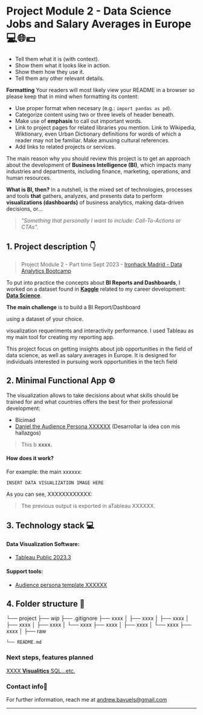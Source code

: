 # **Project Module 2 - Data Science Jobs and Salary Averages in Europe💻🌐💶**

- Tell them what it is (with context).
- Show them what it looks like in action.
- Show them how they use it.
- Tell them any other relevant details.

**Formatting**
Your readers will most likely view your README in a browser so please keep that in mind when formatting its content: 
- Use proper format when necesary (e.g.: `import pandas as pd`). 
- Categorize content using two or three levels of header beneath. 
- Make use of **emphasis** to call out important words. 
- Link to project pages for related libraries you mention. Link to Wikipedia, Wiktionary, even Urban Dictionary definitions for words of which a reader may not be familiar. Make amusing cultural references. 
- Add links to related projects or services. 

The main reason why you should review this project is to get an approach about the development of **Business Intelligence (BI)**, which impacts many industries and departments, including finance, marketing, operations, and human resources.

**What is BI, then?** In a nutshell, is the mixed set of technologies, processes and tools **that** gathers, analyzes, and presents data to perform **visualizations (dashboards)** of business analytics, making data-driven decisions, or…

> *"Something that personally I want to include: Call-To-Actions or CTAs".*


## 1. Project description 👇
> Project Module 2 - Part time Sept 2023 - [Ironhack Madrid - Data Analytics Bootcamp](https://www.ironhack.com/es-en/data-analytics)

To put into practice the concepts about **BI Reports and Dashboards**, I worked on a dataset found in [**Kaggle**](https://www.kaggle.com/) related to my career development: [**Data Science**](https://www.kaggle.com/datasets/hummaamqaasim/jobs-in-data/data).

 **The main challenge** is to build a BI Report/Dashboard 
 
 using a dataset of your choice.

 visualization requeriments and interactivity performance. I used Tableau as my main tool for creating my reporting app.


This project focus on getting insights about job opportunities in the field of data science, as well as salary averages in Europe. It is designed for individuals interested in pursuing work opportunities in the tech field

## **2. Minimal Functional App ⚙️**

The visualization allows to take decisions about what skills should be trained for and what countries offers the best for their professional development:

- Bicimad
- [Daniel the Audience Persona XXXXXX](https://platzi.com/cursos/tableau/) (Desarrollar la idea con mis hallazgos)

> This b **xxxx.**

#### How does it work?
For example: the main xxxxxx:
```
INSERT DATA VISUALIZATION IMAGE HERE
```
As you can see, XXXXXXXXXXXX:


> The previous output is exported in aTableau XXXXXX.


## **3. Technology stack 💻**

#### Data Visualization Software:
- [Tableau Public 2023.3](https://www.tableau.com/products/public)

#### Support tools: 
- [Audience persona template XXXXXX](https://code.visualstudio.com/)

## **4. Folder structure 📁**

└── project
    ├── _wip_
    ├── .gitignore
    ├── xxxx
    │   ├── xxxx
    │   ├── xxxx
    │   ├── xxxx
    │   ├── xxxx
    │   └── xxxx
    ├── xxxx
    │   ├── xxxx
    │   └── xxxx
    ├── xxxx
    │   ├── raw

    └── README.md


### **Next steps, features planned**
[XXXX **Visualitics** SQL...etc.](https://www.linkedin.com/jobs/search/?currentJobId=3808635918&f_C=3373970&geoId=92000000&origin=COMPANY_PAGE_JOBS_CLUSTER_EXPANSION&originToLandingJobPostings=3805994696%2C3808635918%2C3805229791%2C3805232740%2C3805238044%2C3805234715)


###  **Contact info📧**
For further information, reach me at andrew.bavuels@gmail.com

---
